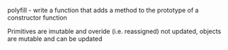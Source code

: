 polyfill - write a function that adds a method to the prototype of a constructor function

Primitives are imutable and overide (i.e. reassigned) not updated, objects are mutable and can be updated

